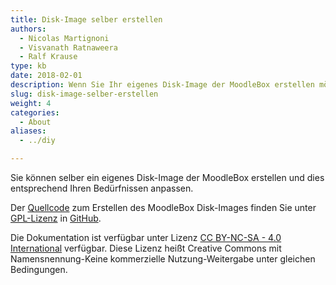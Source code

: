 ```yaml
---
title: Disk-Image selber erstellen
authors:
  - Nicolas Martignoni
  - Visvanath Ratnaweera
  - Ralf Krause
type: kb
date: 2018-02-01
description: Wenn Sie Ihr eigenes Disk-Image der MoodleBox erstellen möchten, hier sind die gewünschten Informationen
slug: disk-image-selber-erstellen
weight: 4
categories:
  - About
aliases:
  - ../diy

---
```

Sie können selber ein eigenes Disk-Image der MoodleBox erstellen und dies entsprechend Ihren Bedürfnissen anpassen.

Der [Quellcode][1] zum Erstellen des MoodleBox Disk-Images finden Sie unter [GPL-Lizenz][2] in [GitHub][1].

Die Dokumentation ist verfügbar unter Lizenz [CC BY-NC-SA - 4.0 International][3] verfügbar. Diese Lizenz heißt Creative Commons mit Namensnennung-Keine kommerzielle Nutzung-Weitergabe unter gleichen Bedingungen.

 [1]: https://github.com/moodlebox/moodlebox
 [2]: https://www.gnu.org/licenses/gpl-3.0.en.html
 [3]: https://creativecommons.org/licenses/by-nc-sa/4.0/
